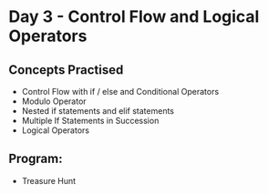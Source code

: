 # Day 3 - Control Flow and Logical Operators

## Concepts Practised
* Control Flow with if / else and Conditional Operators
* Modulo Operator
* Nested if statements and elif statements
* Multiple If Statements in Succession
* Logical Operators

## Program:
* Treasure Hunt
